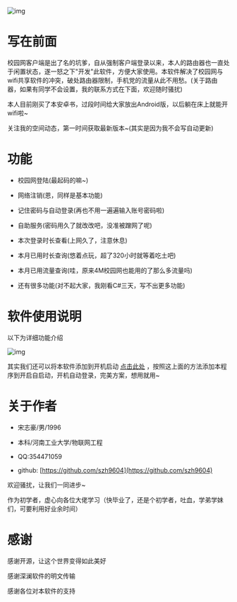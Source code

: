 ![img](http://cggcd.img48.wal8.com/img48/566543_20170220131520/148768657372.png)

# 写在前面

校园网客户端是出了名的坑爹，自从强制客户端登录以来，本人的路由器也一直处于闲置状态，遂一怒之下"开发"此软件，方便大家使用。本软件解决了校园网与wifi共享软件的冲突，破处路由器限制，手机党的流量从此不用愁。(关于路由器，如果有同学不会设置，我的联系方式在下面，欢迎随时骚扰)

本人目前刚买了本安卓书，过段时间给大家放出Android版，以后躺在床上就能开wifi啦~

关注我的空间动态，第一时间获取最新版本~(其实是因为我不会写自动更新)

# 功能

- 校园网登陆(最起码的嘛~)

- 网络注销(恩，同样是基本功能)

- 记住密码与自动登录(再也不用一遍遍输入账号密码啦)

- 自助服务(密码用久了就改改吧，没准被蹭网了呢)

- 本次登录时长查看(上网久了，注意休息)

- 本月已用时长查询(悠着点玩，超了320小时就等着吃土吧)

- 本月已用流量查询(哇，原来4M校园网也能用的了那么多流量吗)

- 还有很多功能(对不起大家，我刚看C#三天，写不出更多功能)

# 软件使用说明

以下为详细功能介绍

![img](http://cggcd.img48.wal8.com/img48/566543_20170220131520/148768609573.png)

其实我们还可以将本软件添加到开机启动 [点击此处](http://www.3lian.com/edu/2015/06-22/223333.html) ，按照这上面的方法添加本程序到开启自启动，开机自动登录，完美方案，想用就用~

# 关于作者

- 宋志豪/男/1996

- 本科/河南工业大学/物联网工程

- QQ:354471059

- github: [https://github.com/szh9604](https://github.com/szh9604)

欢迎骚扰，让我们一同进步~

作为初学者，虚心向各位大佬学习（快毕业了，还是个初学者，吐血，学弟学妹们，可要利用好业余时间）

# 感谢

感谢开源，让这个世界变得如此美好

感谢深澜软件的明文传输

感谢各位对本软件的支持

